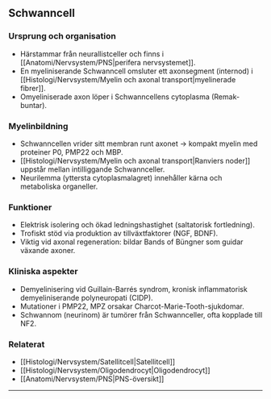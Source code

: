## Schwanncell

### Ursprung och organisation
- Härstammar från neurallistceller och finns i [[Anatomi/Nervsystem/PNS|perifera nervsystemet]].  
- En myeliniserande Schwanncell omsluter ett axonsegment (internod) i [[Histologi/Nervsystem/Myelin och axonal transport|myelinerade fibrer]].  
- Omyeliniserade axon löper i Schwanncellens cytoplasma (Remak-buntar).

### Myelinbildning
- Schwanncellen vrider sitt membran runt axonet → kompakt myelin med proteiner P0, PMP22 och MBP.  
- [[Histologi/Nervsystem/Myelin och axonal transport|Ranviers noder]] uppstår mellan intilliggande Schwannceller.  
- Neurilemma (yttersta cytoplasmalagret) innehåller kärna och metaboliska organeller.

### Funktioner
- Elektrisk isolering och ökad ledningshastighet (saltatorisk fortledning).  
- Trofiskt stöd via produktion av tillväxtfaktorer (NGF, BDNF).  
- Viktig vid axonal regeneration: bildar Bands of Büngner som guidar växande axoner.

### Kliniska aspekter
- Demyelinisering vid Guillain-Barrés syndrom, kronisk inflammatorisk demyeliniserande polyneuropati (CIDP).  
- Mutationer i PMP22, MPZ orsakar Charcot-Marie-Tooth-sjukdomar.  
- Schwannom (neurinom) är tumörer från Schwannceller, ofta kopplade till NF2.

### Relaterat
- [[Histologi/Nervsystem/Satellitcell|Satellitcell]]  
- [[Histologi/Nervsystem/Oligodendrocyt|Oligodendrocyt]]  
- [[Anatomi/Nervsystem/PNS|PNS-översikt]]  

---
